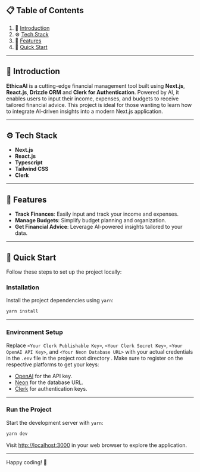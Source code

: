 
## 📋 <a name="table">Table of Contents</a>

1. 🤖 [Introduction](#introduction)  
2. ⚙️ [Tech Stack](#tech-stack)  
3. 🔋 [Features](#features)  
4. 🤸 [Quick Start](#quick-start)  


---

## <a name="introduction">🤖 Introduction</a>

**EthicaAI** is a cutting-edge financial management tool built using **Next.js**, **React.js**, **Drizzle ORM** and **Clerk for Authentication**. Powered by AI, it enables users to input their income, expenses, and budgets to receive tailored financial advice. This project is ideal for those wanting to learn how to integrate AI-driven insights into a modern Next.js application.

---

## <a name="tech-stack">⚙️ Tech Stack</a>

- **Next.js**  
- **React.js**
- **Typescript**
- **Tailwind CSS**  
- **Clerk**

---
## <a name="features">🔋 Features</a>

- **Track Finances**: Easily input and track your income and expenses.  
- **Manage Budgets**: Simplify budget planning and organization.  
- **Get Financial Advice**: Leverage AI-powered insights tailored to your data.  

---

## <a name="quick-start">🤸 Quick Start</a>

Follow these steps to set up the project locally:  

### **Installation**

Install the project dependencies using `yarn`:

```bash
yarn install
```

---

### **Environment Setup**
Replace `<Your Clerk Publishable Key>`, `<Your Clerk Secret Key>`, `<Your OpenAI API Key>`, and `<Your Neon Database URL>` with your actual credentials in the `.env` file in the project root directory . Make sure to register on the respective platforms to get your keys:  
- [OpenAI](https://openai.com/) for the API key.  
- [Neon](https://neon.tech/) for the database URL.  
- [Clerk](https://clerk.dev/) for authentication keys.  

---

### **Run the Project**

Start the development server with `yarn`:

```bash
yarn dev
```

Visit [http://localhost:3000](http://localhost:3000) in your web browser to explore the application.  

---

Happy coding! 🚀
